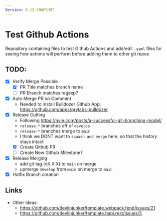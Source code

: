 ```yaml
---
Version: 0.12-SNAPSHOT
---
```


# Test Github Actions
Repository containing files to test Github Actions and add/edit `.yaml` files for seeing how actions will perform before adding them to other git repos

## TODO:
 - [x] Verify Merge Possible
    - [x] PR Title matches branch name
    - [ ] PR Branch matches regexp?
 - [x] Auto Merge PR on Comment
    - Needed to install Bulldozer Github App: https://github.com/apps/prylabs-bulldozer
 - [x] Release Cutting
    - Following https://nvie.com/posts/a-successful-git-branching-model/
    - `release-*` branches off of `develop`
    - `release-*` branches merge to `main`
    - I think we DONT want to `squash and merge` here, so that the history stays intact
    - [x] Create Github PR
    - [ ] Create New Github Milestone?
 - [x] Release Merging
    - add git tag (vX.X.X) to `main` on merge
    - upmerge `develop` from `main` on merge to `main`
 - [x] Hotfix Branch creation

## Links
 - Other Ideas: 
   - https://github.com/devlinjunker/template.webpack.fend/issues/21
   - https://github.com/devlinjunker/template.hapi.rest/issues/5
